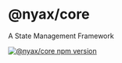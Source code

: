 # @nyax/core

A State Management Framework

[![@nyax/core npm version](https://img.shields.io/npm/v/@nyax/core.svg?label=@nyax/core)](https://github.com/SpringNyan/nyax/tree/master/packages/core)
